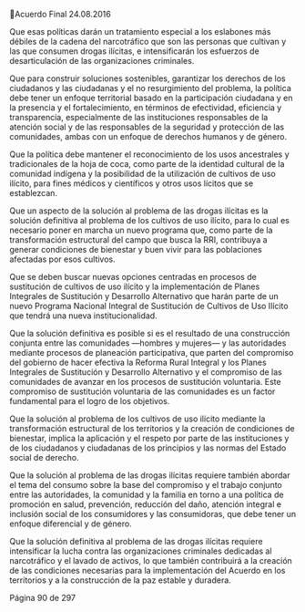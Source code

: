 Acuerdo Final 
24.08.2016 
 
Que esas políticas darán un tratamiento especial a los eslabones más débiles de la cadena del narcotráfico 
que son las personas que cultivan y las que consumen drogas ilícitas, e intensificarán los esfuerzos de 
desarticulación de las organizaciones criminales. 
 
Que para construir soluciones sostenibles, garantizar los derechos de los ciudadanos y las ciudadanas y el 
no resurgimiento del problema, la política debe tener un enfoque territorial basado en la participación 
ciudadana y en la presencia y el fortalecimiento, en términos de efectividad, eficiencia y transparencia, 
especialmente de las instituciones responsables de la atención social y  de las responsables de la seguridad 
y protección de las comunidades, ambas con un enfoque de derechos humanos y de género.  
 
Que la política debe mantener el reconocimiento de los usos ancestrales y tradicionales de la hoja de coca, 
como parte de la identidad cultural de la comunidad indígena y la posibilidad de la utilización de cultivos 
de uso ilícito, para fines médicos y científicos y otros usos lícitos que se establezcan. 
 
Que un aspecto de la solución al problema de las drogas ilícitas es la solución definitiva al problema de los 
cultivos de uso ilícito, para lo cual es necesario poner en marcha un nuevo programa que, como parte de 
la transformación estructural del campo que busca la RRI, contribuya a generar condiciones de bienestar 
y buen vivir para las poblaciones afectadas por esos cultivos. 
 
Que se deben buscar nuevas opciones centradas en procesos de sustitución de cultivos de uso ilícito y la 
implementación de Planes Integrales de Sustitución y Desarrollo Alternativo que harán parte de un nuevo 
Programa  Nacional  Integral  de  Sustitución  de  Cultivos  de  Uso  Ilícito  que  tendrá  una  nueva 
institucionalidad. 
 
Que la solución definitiva es posible si es el resultado de una construcción conjunta entre las comunidades 
—hombres y mujeres— y las autoridades mediante procesos de planeación participativa, que parten del 
compromiso del gobierno de hacer efectiva la Reforma Rural Integral y los Planes Integrales de Sustitución 
y Desarrollo Alternativo y el compromiso de las comunidades de avanzar en los procesos de sustitución 
voluntaria. Este compromiso de sustitución voluntaria de las comunidades es un factor fundamental para 
el logro de los objetivos.  
 
Que la solución al problema de los cultivos de uso ilícito mediante la transformación estructural de los 
territorios y la creación de condiciones de bienestar, implica la aplicación y el respeto por parte de las 
instituciones y de los ciudadanos y ciudadanas de los principios y las normas del Estado social de derecho.  
 
Que la solución al problema de las drogas ilícitas requiere también abordar el tema del consumo sobre la 
base del compromiso y el trabajo conjunto entre las autoridades, la comunidad y la familia en torno a una 
política de promoción en salud, prevención, reducción del daño, atención integral e inclusión social de los 
consumidores y las consumidoras, que debe tener un enfoque diferencial y de género. 
 
Que  la  solución  definitiva  al  problema  de  las  drogas  ilícitas  requiere  intensificar  la  lucha  contra  las 
organizaciones criminales dedicadas al narcotráfico y el lavado de activos, lo que también contribuirá a la 
creación    de  las    condiciones  necesarias  para  la  implementación  del  Acuerdo  en  los  territorios  y  a  la 
construcción de la paz estable y duradera. 
 
Página 90 de 297 
 

